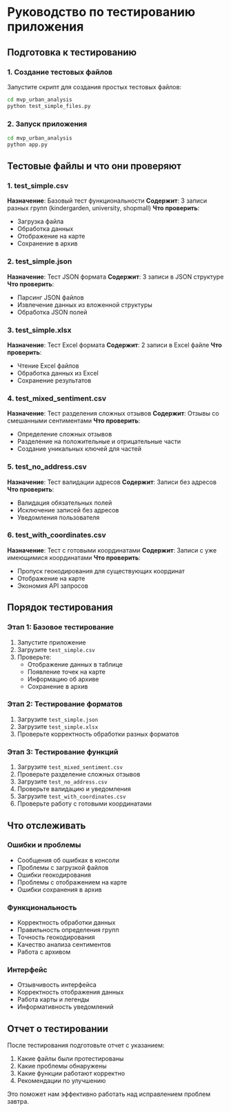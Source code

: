 # Руководство по тестированию приложения

## Подготовка к тестированию

### 1. Создание тестовых файлов
Запустите скрипт для создания простых тестовых файлов:
```bash
cd mvp_urban_analysis
python test_simple_files.py
```

### 2. Запуск приложения
```bash
cd mvp_urban_analysis
python app.py
```

## Тестовые файлы и что они проверяют

### 1. test_simple.csv
**Назначение**: Базовый тест функциональности
**Содержит**: 3 записи разных групп (kindergarden, university, shopmall)
**Что проверить**:
- Загрузка файла
- Обработка данных
- Отображение на карте
- Сохранение в архив

### 2. test_simple.json
**Назначение**: Тест JSON формата
**Содержит**: 3 записи в JSON структуре
**Что проверить**:
- Парсинг JSON файлов
- Извлечение данных из вложенной структуры
- Обработка JSON полей

### 3. test_simple.xlsx
**Назначение**: Тест Excel формата
**Содержит**: 2 записи в Excel файле
**Что проверить**:
- Чтение Excel файлов
- Обработка данных из Excel
- Сохранение результатов

### 4. test_mixed_sentiment.csv
**Назначение**: Тест разделения сложных отзывов
**Содержит**: Отзывы со смешанными сентиментами
**Что проверить**:
- Определение сложных отзывов
- Разделение на положительные и отрицательные части
- Создание уникальных ключей для частей

### 5. test_no_address.csv
**Назначение**: Тест валидации адресов
**Содержит**: Записи без адресов
**Что проверить**:
- Валидация обязательных полей
- Исключение записей без адресов
- Уведомления пользователя

### 6. test_with_coordinates.csv
**Назначение**: Тест с готовыми координатами
**Содержит**: Записи с уже имеющимися координатами
**Что проверить**:
- Пропуск геокодирования для существующих координат
- Отображение на карте
- Экономия API запросов

## Порядок тестирования

### Этап 1: Базовое тестирование
1. Запустите приложение
2. Загрузите `test_simple.csv`
3. Проверьте:
   - Отображение данных в таблице
   - Появление точек на карте
   - Информацию об архиве
   - Сохранение в архив

### Этап 2: Тестирование форматов
1. Загрузите `test_simple.json`
2. Загрузите `test_simple.xlsx`
3. Проверьте корректность обработки разных форматов

### Этап 3: Тестирование функций
1. Загрузите `test_mixed_sentiment.csv`
2. Проверьте разделение сложных отзывов
3. Загрузите `test_no_address.csv`
4. Проверьте валидацию и уведомления
5. Загрузите `test_with_coordinates.csv`
6. Проверьте работу с готовыми координатами

## Что отслеживать

### Ошибки и проблемы
- Сообщения об ошибках в консоли
- Проблемы с загрузкой файлов
- Ошибки геокодирования
- Проблемы с отображением на карте
- Ошибки сохранения в архив

### Функциональность
- Корректность обработки данных
- Правильность определения групп
- Точность геокодирования
- Качество анализа сентиментов
- Работа с архивом

### Интерфейс
- Отзывчивость интерфейса
- Корректность отображения данных
- Работа карты и легенды
- Информативность уведомлений

## Отчет о тестировании

После тестирования подготовьте отчет с указанием:
1. Какие файлы были протестированы
2. Какие проблемы обнаружены
3. Какие функции работают корректно
4. Рекомендации по улучшению

Это поможет нам эффективно работать над исправлением проблем завтра. 